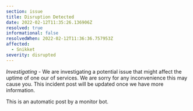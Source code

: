 ```yaml
---
section: issue
title: Disruption Detected
date: 2022-02-12T11:35:26.136906Z
resolved: true
informational: false
resolvedWhen: 2022-02-12T11:36:36.757953Z
affected:
  - Snikket
severity: disrupted
---
```

*Investigating* - We are investigating a potential issue that might affect the uptime of one our of services. We are sorry for any inconvenience this may cause you. This incident post will be updated once we have more information.

This is an automatic post by a monitor bot.
        
